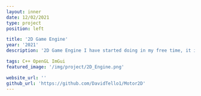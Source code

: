 ```yaml
---
layout: inner
date: 12/02/2021
type: project
position: left

title: '2D Game Engine'
year: '2021'
description: '2D Game Engine I have started doing in my free time, it is still work in progress but my main goal is to have a fast and efficient game engine and a good UI/UX.'

tags: C++ OpenGL ImGui
featured_image: '/img/project/2D_Engine.png'

website_url: ''
github_url: 'https://github.com/DavidTello1/Motor2D'
---
```

